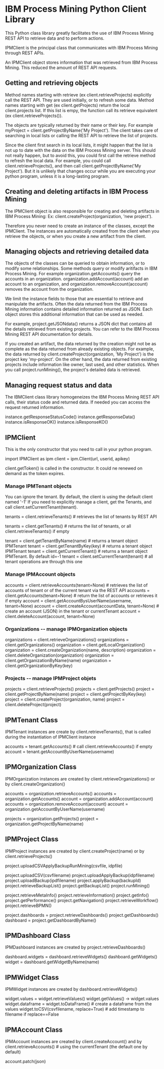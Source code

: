 # IBM Process Mining Python Client Library

This Python class library greatly facilitates the use of IBM Process Mining REST API to retrieve data and to perform actions.

IPMClient is the principal class that communicates with IBM Process Mining through REST APIs.

An IPMClient object stores information that was retrieved from IBM Process Mining. This reduced the amount of REST API requests.

## Getting and retrieving objects
Method names starting with retrieve (ex client.retrieveProjects) explicitly call the REST API. They are used initially, or to refresh some data.
Method names starting with get (ex client.getProjects) return the local client.projects list. If this list is empy, the function call its retrieve equivalent (ex client.retrieveProjects()).

The objects are typically returned by their name or their key. For example myProject = client.getProjectByName('My Project'). The client takes care of searching in local lists or calling the REST API to retrieve the list of projects.

Since the client first search in its local lists, it might happen that the list is not up to date with the data on the IBM Process Mining server. This should not really happen, but to avoid this, you could first call the retrieve method to refresh the local data. For example, you could call client.retrieveProjects(), and then call client.getProjectByName('My Project'). But it is unlikely that changes occur while you are executing your python program, unless it is a long-lasting program.

## Creating and deleting artifacts in IBM Process Mining
The IPMClient object is also responsible for creating and deleting artifacts in IBM Process Mining: Ex: client.createProject(organization, 'new project'). 

Therefore you never need to create an instance of the classes, except the IPMClient. The instances are automatically created from the client when you retrieve the objects, or when you create a new artifact from the client.

## Managing objects and retrieving detailed data
The objects of the classes can be queried to obtain information, or to modify some relationships. Some methods query or modify aritifacts in IBM Process Mining. For example organization.getAccounts() query the accounts in an organization. organization.addAccount(account) add an account to an organization, and organization.removeAccount(account) removes the account from the organization.

We limit the instance fields to those that are essential to retrieve and manipulate the artifacts. Often the data returned from the IBM Process Mining information contains detailed information returned as JSON. Each object stores this additional information that can be used as needed.

For example, project.getJSONdata() returns a JSON dict that contains all the details retrieved from existing projects. You can refer to the IBM Process Mining REST API documentation for details.

If you created an artifact, the data returned by the creation might not be as complete as the data returned from already existing objects. For example, the data returned by client.createProject(organization, 'My Project') is the project key 'my-project'. On the other hand, the data returned from existing projects include information like owner, last used, and other statistics. When you call project.runMining(), the project's detailed data is retrieved.

## Managing request status and data
The IBMClient class library homogeneizes the IBM Process Mining REST API calls, their status code and returned data. If needed you can access the request returned information.

instance.getResponseStatusCode()
instance.getResponseData()
instance.isResponseOK()
instance.isResponseKO()


## IPMClient
This is the only constructor that you need to call in your python program.

import IPMClient as ipm
client = ipm.Client(url, userid, apikey)

client.getToken() is called in the constructor. It could ne renewed on demand as the token expires.

### Manage IPMTenant objects
You can ignore the tenant. By default, the client is using the default client named '-1'
If you need to explicitly manage a client, get the Tenants, and call client.setCurrentTenant(tenant).

tenants = client.retrieveTenants() # retrieves the list of tenants by REST API

tenants = client.getTenants() # returns the list of tenants, or all client.retrieveTenants() if empty

tenant = client.getTenantByName(name) # returns a tenant object IPMTenant
tenant = client.getTenantByKey(key) # returns a tenant object IPMTenant
tenant = client.getCurrentTenant() # returns a tenant object IPMTenant. By default id=-1
tenant = client.setCurrentTenant(tenant) # all tenant operations are through this one

### Manage IPMAccount objects
accounts = client.retrieveAccounts(tenant=None) # retrieves the list of accounts of tenant or of the current tenant via the REST API
accounts = client.getAccounts(tenant=None) # return the list of accounts or retrieves it if empty
account = client.getAccountBysUserName(username, tenant=None) 
account = client.createAccount(accountData, tenant=None) # create an account (JSON) in the tenant or currentTenant
account = client.deleteAccount(account, tenant=None)

### Organizations -- manage IPMOrganization objects
organizations = client.retrieveOrganizations()
organizations = client.getOrganizations()
organization = client.getLocalOrganization()
organization = client.createOrganization(name, description)
organization = client.deleteOrganization(organization)
organization = client.getOrganizationByName(name)
organization = client.getOrganizationByKey(key)

### Projects -- manage IPMProject objets
projects = client.retrieveProjects()
projects = client.getProjects()
project = client.getProjectByName(name)
project = client.getProjectByKey(key)
project = client.createProject(organization, name)
project = client.deleteProject(project)

## IPMTenant Class

IPMTenant instances are create by client.retrieveTenants(), that is called during the instantiation of IPMClient instance

accounts = tenant.getAccounts() # call client.retrieveAccounts() if empty
account = tenant.getAccountByUserName(username)

## IPMOrganization Class

IPMOrganization instances are created by client.retrieveOrganizations() or by client.createOrganization()

accounts = organization.retrieveAccounts()
accounts = organization.getAccounts()
account = organization.addAccount(account)
accounts = organization.removeAccount(account)
account = organization.getAccountByUserName(username)

projects = organization.getProjects()
project = organization.getProjectByName(name)

## IPMProject Class

IPMProject instances are created by client.createProject(name) or by client.retrieveProjects()

project.uploadCSVApplyBackupRunMining(csvfile, idpfile)

project.uploadCSV(csvfilename)
project.uploadApplyBackup(idpfilename)
project.uploadBackup(ipdfilename)
project.applyBackup(backupId) 
project.retrieveBackupList()
project.getBackupList()
project.runMining()

project.retrieveMetaInfo()
project.retrieveInformation()
project.getInfo()
project.getPerformance()
project.getNavigation()
project.retrieveWorkflow()
project.retrieveBPMN()

project.dashboards = project.retrieveDashboards()
project.getDashboards()
dashboard = project.getDashboardByName()

## IPMDashboard Class

IPMDashboard instances are created by project.retrieveDashboards()

dashboard.widgets = dashboard.retrieveWidgets()
dashboard.getWidgets()
widget = dashboard.getWidgetByName(name)

## IPMWidget Class
IPMWidget instances are created by dashboard.retrieveWidgets()

widget.values = widget.retrieveValues()
widget.getValues() -> widget.values
widget.dataframe = widget.toDataFrame() # create a dataframe from the values
widget.toCSV(csvfilename, replace=True) # add timestamp to filename if replace==False

## IPMAccount Class
IPMAccount instances are created by client.createAccount() and by client.retrieveAccounts() # using the currentTenant (the default one by default)

account.patch(json)
